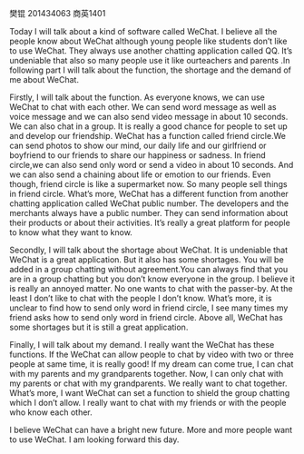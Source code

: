 樊锟 201434063 商英1401

 Today I will talk about a kind of software called WeChat. I believe all the people know about WeChat although young people like students don’t like to use WeChat. They always use another chatting application called QQ. It’s undeniable that also so many people use it like ourteachers and parents .In following part I will talk about the function, the shortage and the demand of me about WeChat.
 
Firstly, I will talk about the function. As everyone knows, we can use WeChat to chat with each other. We can send word message as well as voice message and we can also send video message in about 10 seconds. We can also chat in a group. It is really a good chance for people to set up and develop our friendship. WeChat has a function called friend circle.We can send photos to show our mind, our daily life and our girlfriend or boyfriend to our friends to share our happiness or sadness. In friend circle,we can also send only word or send a video in about 10 seconds. And we can also send a chaining about life or emotion to our friends. Even though, friend circle is like a supermarket now. So many people sell things in friend circle. What’s more, WeChat has a different function from another chatting application called WeChat public number. The developers and the merchants always have a public number. They can send information about their products or about their activities. It’s really a great platform for people to know what they want to know.

Secondly, I will talk about the shortage about WeChat. It is undeniable that WeChat is a great application. But it also has some shortages. You will be added in a group chatting without agreement.You can always find that you are in a group chatting but you don’t know everyone in the group. I believe it is really an annoyed matter. No one wants to chat with the passer-by. At the least I don’t like to chat with the people I don’t know. What’s more, it is unclear to find how to send only word in friend circle, I see many times my friend asks how to send only word in friend circle. Above all, WeChat has some shortages but it is still a great application.

Finally, I will talk about my demand. I really want the WeChat has these functions. If the WeChat can allow people to chat by video with two or three people at same time, it is really good! If my dream can come true, I can chat with my parents and my grandparents together. Now, I can only chat with my parents or chat with my grandparents. We really want to chat together. What’s more, I want WeChat can set a function to shield the group chatting which I don’t allow. I really want to chat with my friends or with the people who know each other.

I believe WeChat can have a bright new future. More and more people want to use WeChat. I am looking forward this day.
